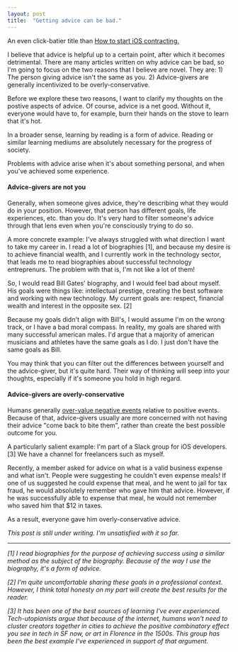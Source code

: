 ```yaml
---
layout: post
title:  "Getting advice can be bad."
---
```


An even click-batier title than [How to start iOS contracting.](http://huntermonk.com/2018/01/22/start-ios-contracting.html)

I believe that advice is helpful up to a certain point, after which it becomes detrimental. There are many articles written on why advice can be bad, so I'm going to focus on the two reasons that I believe are novel. They are: 1) The person giving advice isn't the same as you. 2) Advice-givers are generally incentivized to be overly-conservative.

Before we explore these two reasons, I want to clarify my thoughts on the postive aspects of advice. Of course, advice is a net good. Without it, everyone would have to, for example, burn their hands on the stove to learn that it's hot.

In a broader sense, learning by reading is a form of advice. Reading or similar learning mediums are absolutely necessary for the progress of society.

Problems with advice arise when it's about something personal, and when you've achieved some experience.

#### Advice-givers are not you

Generally, when someone gives advice, they're describing what they would do in your position. However, that person has different goals, life experiences, etc. than you do. It's very hard to filter someone's advice through that lens even when you're consciously trying to do so.

A more concrete example: I've always struggled with what direction I want to take my career in. I read a lot of biographies [1], and because my desire is to achieve financial wealth, and I currently work in the technology sector, that leads me to read biographies about successful technology entreprenurs. The problem with that is, I'm not like a lot of them! 

So, I would read Bill Gates' biography, and I would feel bad about myself. His goals were things like: intellectual prestige, creating the best software and working with new technology. My current goals are: respect, financial wealth and interest in the opposite sex. [2]

Because my goals didn't align with Bill's, I would assume I'm on the wrong track, or I have a bad moral compass. In reality, my goals are shared with many successful american males. I'd argue that a majority of american musicians and athletes have the same goals as I do. I just don't have the same goals as Bill.

You may think that you can filter out the differences between yourself and the advice-giver, but it's quite hard. Their way of thinking will seep into your thoughts, especially if it's someone you hold in high regard.

#### Advice-givers are overly-conservative

Humans generally [over-value negative events](https://en.wikipedia.org/wiki/Negativity_bias) relative to positive events. Because of that, advice-givers usually are more concerned with not having their advice "come back to bite them", rather than create the best possible outcome for you.

A particularly salient example: I'm part of a Slack group for iOS developers. [3] We have a channel for freelancers such as myself.

Recently, a member asked for advice on what is a valid business expense and what isn't. People were suggesting he couldn't even expense meals! If one of us suggested he could expense that meal, and he went to jail for tax fraud, he would absolutely remember who gave him that advice. However, if he was successfully able to expense that meal, he would not remember who saved him that $12 in taxes.

As a result, everyone gave him overly-conservative advice.

_This post is still under writing. I'm unsatisfied with it so far._

---

_[1] I read biographies for the purpose of achieving success using a similar method as the subject of the biography. Because of the way I use the biography, it's a form of advice._

_[2] I'm quite uncomfortable sharing these goals in a professional context. However, I think total honesty on my part will create the best results for the reader._

_[3] It has been one of the best sources of learning I've ever experienced. Tech-utopianists argue that because of the internet, humans won't need to cluster creators together in cities to achieve the positive combinatory effect you see in tech in SF now, or art in Florence in the 1500s. This group has been the best example I've experienced in support of that argument._
